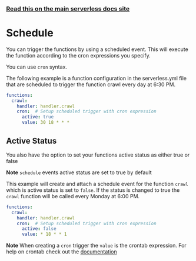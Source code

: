 <!--
title: Serverless Framework - Spotinst Functions Events - Scheduled & Recurring
menuText: Schedule
menuOrder: 4
description: Setting up Scheduled, Recurring, CRON Task Events with Spotinst Functions via the Serverless Framework
layout: Doc
-->

<!-- DOCS-SITE-LINK:START automatically generated  -->
### [Read this on the main serverless docs site](https://www.serverless.com/framework/docs/providers/spotinst/events/schedule)
<!-- DOCS-SITE-LINK:END -->

# Schedule

You can trigger the functions by using a scheduled event. This will execute the function according to the cron expressions you specify. 

You can use `cron` syntax.

The following example is a function configuration in the serverless.yml file that are scheduled to trigger the function crawl every day at 6:30 PM. 

```yml
functions:
  crawl:
    handler: handler.crawl
    cron:  # Setup scheduled trigger with cron expression
      active: true
      value: 30 18 * * * 
```


## Active Status

You also have the option to set your functions active status as either true or false 

**Note** `schedule` events active status are set to true by default

This example will create and attach a schedule event for the function `crawl` which is active status is set to `false`. If the status is changed to true the `crawl` function will be called every Monday at 6:00 PM.

```yml
functions:
  crawl:
    handler: handler.crawl
    cron:  # Setup scheduled trigger with cron expression
      active: false
      value: * 18 * * 1 

```

**Note** When creating a `cron` trigger the `value` is the crontab expression. For help on crontab check out the [documentation](http://www.adminschoice.com/crontab-quick-reference)
